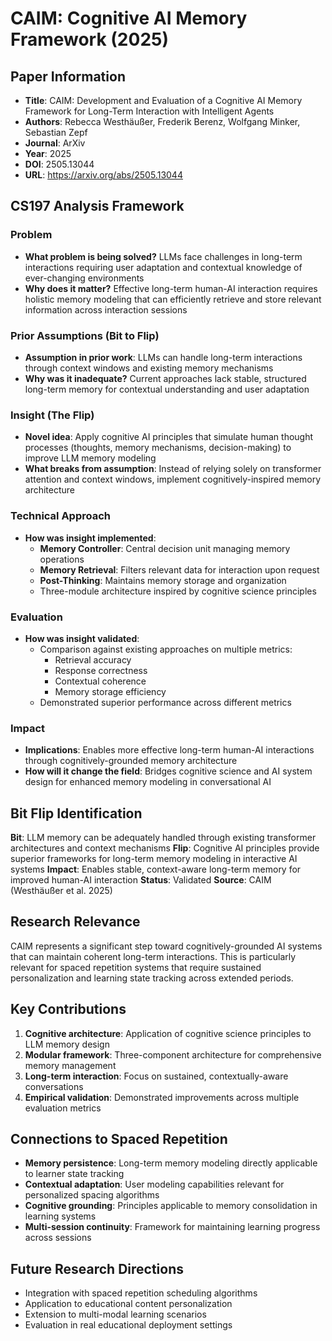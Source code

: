 # CAIM: Cognitive AI Memory Framework (2025)

## Paper Information
- **Title**: CAIM: Development and Evaluation of a Cognitive AI Memory Framework for Long-Term Interaction with Intelligent Agents
- **Authors**: Rebecca Westhäußer, Frederik Berenz, Wolfgang Minker, Sebastian Zepf
- **Journal**: ArXiv
- **Year**: 2025
- **DOI**: 2505.13044
- **URL**: https://arxiv.org/abs/2505.13044

## CS197 Analysis Framework

### Problem
- **What problem is being solved?** LLMs face challenges in long-term interactions requiring user adaptation and contextual knowledge of ever-changing environments
- **Why does it matter?** Effective long-term human-AI interaction requires holistic memory modeling that can efficiently retrieve and store relevant information across interaction sessions

### Prior Assumptions (Bit to Flip)
- **Assumption in prior work**: LLMs can handle long-term interactions through context windows and existing memory mechanisms
- **Why was it inadequate?** Current approaches lack stable, structured long-term memory for contextual understanding and user adaptation

### Insight (The Flip)
- **Novel idea**: Apply cognitive AI principles that simulate human thought processes (thoughts, memory mechanisms, decision-making) to improve LLM memory modeling
- **What breaks from assumption**: Instead of relying solely on transformer attention and context windows, implement cognitively-inspired memory architecture

### Technical Approach
- **How was insight implemented**: 
  - **Memory Controller**: Central decision unit managing memory operations
  - **Memory Retrieval**: Filters relevant data for interaction upon request
  - **Post-Thinking**: Maintains memory storage and organization
  - Three-module architecture inspired by cognitive science principles

### Evaluation
- **How was insight validated**: 
  - Comparison against existing approaches on multiple metrics:
    - Retrieval accuracy
    - Response correctness  
    - Contextual coherence
    - Memory storage efficiency
  - Demonstrated superior performance across different metrics

### Impact
- **Implications**: Enables more effective long-term human-AI interactions through cognitively-grounded memory architecture
- **How will it change the field**: Bridges cognitive science and AI system design for enhanced memory modeling in conversational AI

## Bit Flip Identification

**Bit**: LLM memory can be adequately handled through existing transformer architectures and context mechanisms
**Flip**: Cognitive AI principles provide superior frameworks for long-term memory modeling in interactive AI systems
**Impact**: Enables stable, context-aware long-term memory for improved human-AI interaction
**Status**: Validated
**Source**: CAIM (Westhäußer et al. 2025)

## Research Relevance

CAIM represents a significant step toward cognitively-grounded AI systems that can maintain coherent long-term interactions. This is particularly relevant for spaced repetition systems that require sustained personalization and learning state tracking across extended periods.

## Key Contributions

1. **Cognitive architecture**: Application of cognitive science principles to LLM memory design
2. **Modular framework**: Three-component architecture for comprehensive memory management
3. **Long-term interaction**: Focus on sustained, contextually-aware conversations
4. **Empirical validation**: Demonstrated improvements across multiple evaluation metrics

## Connections to Spaced Repetition

- **Memory persistence**: Long-term memory modeling directly applicable to learner state tracking
- **Contextual adaptation**: User modeling capabilities relevant for personalized spacing algorithms
- **Cognitive grounding**: Principles applicable to memory consolidation in learning systems
- **Multi-session continuity**: Framework for maintaining learning progress across sessions

## Future Research Directions

- Integration with spaced repetition scheduling algorithms
- Application to educational content personalization
- Extension to multi-modal learning scenarios
- Evaluation in real educational deployment settings